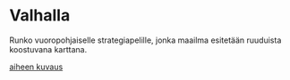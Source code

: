 # Valhalla

Runko vuoropohjaiselle strategiapelille, jonka maailma esitetään ruuduista koostuvana karttana.

[aiheen kuvaus](dokumentaatio/aiheenKuvausJaMaaritelma.md)
